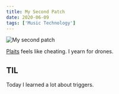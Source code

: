 ```yaml
---
title: My Second Patch
date: 2020-06-09
tags: ['Music Technology']
---
```


![My second patch](/rm_ation/images/my-second-patch.jpg)

[Plaits](https://mutable-instruments.net/modules/plaits/) feels like cheating. I yearn for drones.

<!--x-->

## TIL

Today I learned a lot about triggers.
